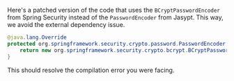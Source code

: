 Here's a patched version of the code that uses the `BCryptPasswordEncoder` from Spring Security instead of the `PasswordEncoder` from Jasypt. This way, we avoid the external dependency issue.

```java
@java.lang.Override
protected org.springframework.security.crypto.password.PasswordEncoder createStringEncoder() {
    return new org.springframework.security.crypto.bcrypt.BCryptPasswordEncoder();
}
```

This should resolve the compilation error you were facing.